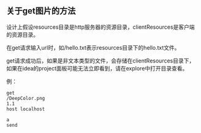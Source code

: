 ## 关于get图片的方法

设计上假设resources目录是http服务器的资源目录，clientResources是客户端的资源目录。

在get请求输入url时，如/hello.txt表示resources目录下的hello.txt文件。

get请求成功后，如果是非文本类型的文件，会存储在clientResources目录下，如果在idea的project面板可能无法立即看到，请在explore中打开目录查看。

例：

    get
    /DeepColor.png
    1.1
    host localhost
    
    a
    send